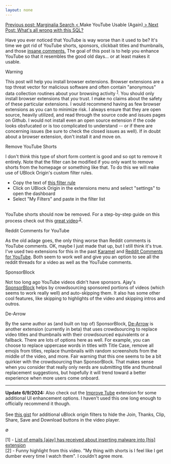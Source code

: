 ```yaml
---
layout: none
---
```

<p class="pemp"><a class="prev" href="/articles/marg/"><span class="hide">Previous post: Marginalia Search</span>
                < </a>Make YouTube Usable (Again)<a class="next" href="/articles/wwwtsql/"> > <span class="hide">Next Post:
                            What's all wrong with this SQL?</span> </a></p>
<p>
            Have you ever noticed that YouTube is way worse than it used to be? It's time we got rid of YouTube shorts,
            sponsors, clickbait titles and thumbnails, and those <a class="inline"  target="_blank" 
                href="/articles/marg/">insane comments.</a> The goal of this post is to help you
            enhance YouTube so that it resembles the good old days... or at least makes it usable.
        </p>
<p class="pemp"><a class="inline" target="_blank" href="https://www.youtube.com/watch?v=Sa47RKkZV8E"
                style="text-decoration: none">Warning</a></p>
<p>This post will help you install browser extensions. Browser extensions are a top threat
            vector for malicious software and often contain "anonymous" data collection routines about your browsing
            activity <sup><a class="note"  href="#fn1">1</a></sup>. You should only install browser extensions that
            <i>you</i> trust. I make no claims about the safety of these particular extensions. I would recommend
            having
            as few browser extensions as you can to minimize risk. I always ensure that they are open source, heavily
            utilized, and read through the source code and issues pages on Github. I would not install even an open
            source extension if the code
            looks obsfucated or is too complicated to understand -- or if there are concerning issues (be sure to check
            the
            closed issues as well). If in doubt about a browser extension, don't install it and move on.
        </p>
<p class="pemp">Remove YouTube Shorts</p>
<p>I don't think this type of
            short form content is good and so opt to remove it entirely. Note that the filter can be modified if you
            only want
            to remove shorts from the homepage or something like that. To do this we will make use of UBlock Origin's
            custom
            filter rules.
        <ul class="ulbody">
            <li class="libody">
                Copy the text of <a class="inline"  target="_blank" 
                    href="https://raw.githubusercontent.com/gijsdev/ublock-hide-yt-shorts/master/list.txt">this filter
                    rule</a>
            </li>
            <li class="libody">Click on UBlock Origin in the extensions menu and select "settings" to open the dashboard
            </li>
            <li class="libody">Select "My Filters" and paste in the filter list</li><br>
        </ul>
        </p>
<p>
            YouTube shorts should now be removed. For a step-by-step guide on this process check out this <a
                class="inline" target="_blank"  href="https://www.youtube.com/watch?v=Nfr0uIU2lDI">great
                video</a><sup><a class="note"  href="#fn"> 2</a></sup>.
        </p>
<p class="pemp">Reddit Comments for YouTube</p>
<p>As the old adage goes, the only thing worse than Reddit comments is YouTube comments. OK, maybe
            I just made that up, but I still think it's true. I've used two extensions for this in the past <a
                class="inline" target="_blank"  href="https://github.com/odensc/karamel">Karamel</a> and <a
                class="inline" target="_blank"  href="https://github.com/Xyl-AU/Reddit-Comments-for-YouTube">Reddit
                Comments for
                YouTube</a>. Both seem to work well and give you an option to see all the reddit threads for a video as
            well as the YouTube comments. </p>
<p class="pemp">SponsorBlock</p>
<p>Not too long ago YouTube videos didn't have sponsors. Ajay's <a class="inline" 
                target="_blank"  href="https://github.com/ajayyy/SponsorBlock">SponsorBlock</a> helps by crowdsourcing
            sponsored portions of videos (which seems to work really well) and auto-skipping them. It also has some
            other cool features, like skipping to highlights of the video and skipping intros and outros.</p>
<p class="pemp">De-Arrow</p>
<p>By the same author as (and built on top of) SponsorBlock, <a class="inline"  target="_blank" 
                href="https://github.com/ajayyy/DeArrow">De-Arrow</a> is another extension (currently in beta) that uses
            crowdsourcing to
            replace video titles and thumbnails with their crowdsourced equivalents or a fallback. There are lots of
            options here as
            well. For example, you can choose to replace uppercase words in titles with Title Case, remove all emojis
            from titles, replace thumbnails with random screenshots from the middle of the video, and more. Fair warning
            that this one
            seems to be a bit quirkier with the crowdsourcing than SponsorBlock. That makes sense when you
            consider
            that really only nerds are submitting title and thumbnail replacement suggestions, but hopefully it will
            trend toward
            a better experience when more users come onboard. </p>
<hr>
<p><b>Update 6/9/2024:</b>
            Also
            check out the <a class="inline"  target="_blank" 
                href="https://addons.mozilla.org/en-US/firefox/addon/youtube-addon/">Improve Tube</a> extension for
            some
            additional UI enhancement options. I haven't used this one long enough to officially recommend it
            though.<br><br>See <a class="inline"  target="_blank" 
                href="https://gist.githubusercontent.com/wfurney13/a677938536ecfa1a2e787f4f4cbe497b/raw/1740838d0154f5ca4d79fc0349f603d4427da902/uofhidebuttons">this
                gist</a> for additional uBlock origin filters to hide the Join, Thanks, Clip, Share, Save and Download
            buttons in the video player.
        </p>

∅
<p class="prefs" id="fn">
    [1] - <a id="fn1"  target="_blank"  href="https://sponsor.ajay.app/emails/">List of emails [ajay] has received
        about inserting malware into [his] extension</a><br>
    [2] - Funny highlight from this video. "My thing with shorts is I feel like I get dumber every time I watch them". I
    couldn't agree more.<br>
</p>

